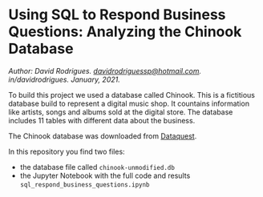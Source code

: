 # Using SQL to Respond Business Questions: Analyzing the Chinook Database
*Author: David Rodrigues. davidrodriguessp@hotmail.com. in/davidrodrigues. January, 2021.*

To build this project we used a database called Chinook. This is a fictitious database build to represent a digital music shop. It countains information like artists, songs and albums sold at the digital store. The database includes 11 tables with different data about the business.

The Chinook database was downloaded from [Dataquest](https://www.dataquest.io/). 

In this repository you find two files:
- the database file called `chinook-unmodified.db`
- the Jupyter Notebook with the full code and results `sql_respond_business_questions.ipynb`
